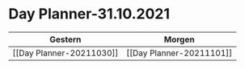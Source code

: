 
Day Planner-31.10.2021
======================
  
| Gestern | Morgen |  
| ------- | ------ |  
| [[Day Planner-20211030]] | [[Day Planner-20211101]] |